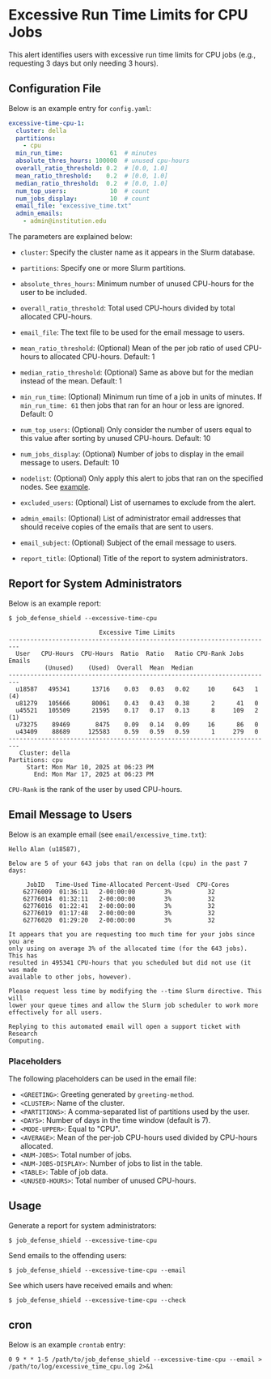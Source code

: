 # Excessive Run Time Limits for CPU Jobs

This alert identifies users with excessive run time limits for CPU jobs (e.g., requesting 3 days but only needing 3 hours).

## Configuration File

Below is an example entry for `config.yaml`:

```yaml
excessive-time-cpu-1:
  cluster: della
  partitions:
    - cpu
  min_run_time:             61  # minutes
  absolute_thres_hours: 100000  # unused cpu-hours
  overall_ratio_threshold: 0.2  # [0.0, 1.0]
  mean_ratio_threshold:    0.2  # [0.0, 1.0]
  median_ratio_threshold:  0.2  # [0.0, 1.0]
  num_top_users:            10  # count
  num_jobs_display:         10  # count
  email_file: "excessive_time.txt"
  admin_emails:
    - admin@institution.edu
```

The parameters are explained below:

- `cluster`: Specify the cluster name as it appears in the Slurm database.

- `partitions`: Specify one or more Slurm partitions.

- `absolute_thres_hours`: Minimum number of unused CPU-hours for the user to be included.

- `overall_ratio_threshold`: Total used CPU-hours divided by total allocated CPU-hours.

- `email_file`: The text file to be used for the email message to users.

- `mean_ratio_threshold`: (Optional) Mean of the per job ratio of used CPU-hours to allocated CPU-hours. Default: 1

- `median_ratio_threshold`: (Optional) Same as above but for the median instead of the mean. Default: 1

- `min_run_time`: (Optional) Minimum run time of a job in units of minutes. If `min_run_time: 61` then jobs that ran for an hour or less are ignored. Default: 0

- `num_top_users`: (Optional) Only consider the number of users equal to this value after sorting by unused CPU-hours. Default: 10

- `num_jobs_display`: (Optional) Number of jobs to display in the email message to users. Default: 10

- `nodelist`: (Optional) Only apply this alert to jobs that ran on the specified nodes. See [example](../nodelist.md).

- `excluded_users`: (Optional) List of usernames to exclude from the alert.

- `admin_emails`: (Optional) List of administrator email addresses that should receive copies of the emails that are sent to users.

- `email_subject`: (Optional) Subject of the email message to users.

- `report_title`: (Optional) Title of the report to system administrators.

## Report for System Administrators

Below is an example report:

```
$ job_defense_shield --excessive-time-cpu

                         Excessive Time Limits                          
-------------------------------------------------------------------------
  User   CPU-Hours  CPU-Hours  Ratio  Ratio   Ratio CPU-Rank Jobs  Emails
          (Unused)    (Used)  Overall  Mean  Median
-------------------------------------------------------------------------
  u18587   495341      13716    0.03   0.03   0.02     10     643   1 (4)
  u81279   105666      80061    0.43   0.43   0.38      2      41   0
  u45521   105509      21595    0.17   0.17   0.13      8     109   2 (1)
  u73275    89469       8475    0.09   0.14   0.09     16      86   0
  u43409    88689     125583    0.59   0.59   0.59      1     279   0
-------------------------------------------------------------------------
   Cluster: della
Partitions: cpu
     Start: Mon Mar 10, 2025 at 06:23 PM
       End: Mon Mar 17, 2025 at 06:23 PM

```

`CPU-Rank` is the rank of the user by used CPU-hours.

## Email Message to Users

Below is an example email (see `email/excessive_time.txt`):

```
Hello Alan (u18587),

Below are 5 of your 643 jobs that ran on della (cpu) in the past 7 days:

     JobID   Time-Used Time-Allocated Percent-Used  CPU-Cores
    62776009  01:36:11   2-00:00:00        3%          32    
    62776014  01:32:11   2-00:00:00        3%          32    
    62776016  01:22:41   2-00:00:00        3%          32    
    62776019  01:17:48   2-00:00:00        3%          32    
    62776020  01:29:20   2-00:00:00        3%          32    

It appears that you are requesting too much time for your jobs since you are
only using on average 3% of the allocated time (for the 643 jobs). This has
resulted in 495341 CPU-hours that you scheduled but did not use (it was made
available to other jobs, however).

Please request less time by modifying the --time Slurm directive. This will
lower your queue times and allow the Slurm job scheduler to work more
effectively for all users.

Replying to this automated email will open a support ticket with Research
Computing.
```

### Placeholders

The following placeholders can be used in the email file:

- `<GREETING>`: Greeting generated by `greeting-method`.
- `<CLUSTER>`: Name of the cluster.
- `<PARTITIONS>`: A comma-separated list of partitions used by the user.
- `<DAYS>`: Number of days in the time window (default is 7).
- `<MODE-UPPER>`: Equal to "CPU".
- `<AVERAGE>`: Mean of the per-job CPU-hours used divided by CPU-hours allocated.
- `<NUM-JOBS>`: Total number of jobs.
- `<NUM-JOBS-DISPLAY>`: Number of jobs to list in the table.
- `<TABLE>`: Table of job data.
- `<UNUSED-HOURS>`: Total number of unused CPU-hours.

## Usage

Generate a report for system administrators:

```
$ job_defense_shield --excessive-time-cpu
```

Send emails to the offending users:

```
$ job_defense_shield --excessive-time-cpu --email
```

See which users have received emails and when:

```
$ job_defense_shield --excessive-time-cpu --check
```

## cron

Below is an example `crontab` entry:

```
0 9 * * 1-5 /path/to/job_defense_shield --excessive-time-cpu --email > /path/to/log/excessive_time_cpu.log 2>&1
```
